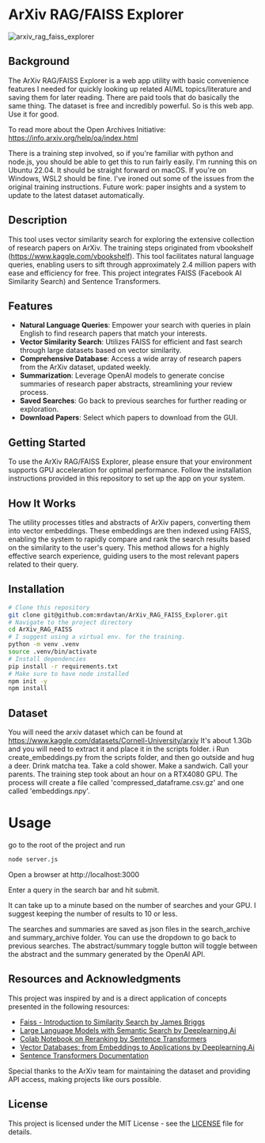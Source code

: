 # ArXiv RAG/FAISS Explorer

![arxiv_rag_faiss_explorer](https://github.com/mrdavtan/ArXiv_Explorer/assets/21132073/51cfdb1c-ad16-427d-9d37-18f2178c3098)

## Background

The ArXiv RAG/FAISS Explorer is a web app utility with basic convenience features I needed for quickly looking up related AI/ML topics/literature and saving them for later reading. There are paid tools that do basically the same thing. The dataset is free and incredibly powerful. So is this web app. Use it for good.

To read more about the Open Archives Initiative: https://info.arxiv.org/help/oa/index.html

There is a training step involved, so if you're familiar with python and node.js, you should be able to get this to run fairly easily. I'm running this on Ubuntu 22.04. It should be straight forward on macOS. If you're on Windows, WSL2 should be fine. I've ironed out some of the issues from the original training instructions. Future work: paper insights and a system to update to the latest dataset automatically.

## Description

This tool uses vector similarity search for exploring the extensive collection of research papers on ArXiv. The training steps originated from vbookshelf (https://www.kaggle.com/vbookshelf). This tool facilitates natural language queries, enabling users to sift through approximately 2.4 million papers with ease and efficiency for free. This project integrates FAISS (Facebook AI Similarity Search) and Sentence Transformers.

## Features

- **Natural Language Queries**: Empower your search with queries in plain English to find research papers that match your interests.
- **Vector Similarity Search**: Utilizes FAISS for efficient and fast search through large datasets based on vector similarity.
- **Comprehensive Database**: Access a wide array of research papers from the ArXiv dataset, updated weekly.
- **Summarization**: Leverage OpenAI models to generate concise summaries of research paper abstracts, streamlining your review process.
- **Saved Searches**: Go back to previous searches for further reading or exploration.
- **Download Papers**: Select which papers to download from the GUI.

## Getting Started

To use the ArXiv RAG/FAISS Explorer, please ensure that your environment supports GPU acceleration for optimal performance. Follow the installation instructions provided in this repository to set up the app on your system.

## How It Works

The utility processes titles and abstracts of ArXiv papers, converting them into vector embeddings. These embeddings are then indexed using FAISS, enabling the system to rapidly compare and rank the search results based on the similarity to the user's query. This method allows for a highly effective search experience, guiding users to the most relevant papers related to their query.

## Installation

```bash
# Clone this repository
git clone git@github.com:mrdavtan/ArXiv_RAG_FAISS_Explorer.git
# Navigate to the project directory
cd ArXiv_RAG_FAISS
# I suggest using a virtual env. for the training.
python -m venv .venv
source .venv/bin/activate
# Install dependencies
pip install -r requirements.txt
# Make sure to have node installed
npm init -y
npm install
```

## Dataset

You will need the arxiv dataset which can be found at https://www.kaggle.com/datasets/Cornell-University/arxiv
It's about 1.3Gb and you will need to extract it and place it in the scripts folder. i
Run create_embeddings.py from the scripts folder, and then go outside and hug a deer. Drink matcha tea. Take a cold shower. Make a sandwich. Call your parents. The training step took about an hour on a RTX4080 GPU.
The process will create a file called 'compressed_dataframe.csv.gz' and one called 'embeddings.npy'.


# Usage

go to the root of the project and run

```bash
node server.js
```

Open a browser at http://localhost:3000

Enter a query in the search bar and hit submit.

It can take up to a minute based on the number of searches and your GPU. I suggest keeping the number of results to 10 or less.

The searches and summaries are saved as json files in the search_archive and summary_archive folder. You can use the dropdown to go back to previous searches. The abstract/summary toggle button will toggle between the abstract and the summary generated by the OpenAI API.


## Resources and Acknowledgments

This project was inspired by and is a direct application of concepts presented in the following resources:

- [Faiss - Introduction to Similarity Search by James Briggs](https://www.youtube.com/watch?v=sKyvsdEv6rk)
- [Large Language Models with Semantic Search by Deeplearning.Ai](https://www.deeplearning.ai/short-courses/large-language-models-semantic-search/)
- [Colab Notebook on Reranking by Sentence Transformers](https://colab.research.google.com/github/UKPLab/sentence-transformers/blob/master/examples/applications/retrieve_rerank/retrieve_rerank_simple_wikipedia.ipynb)
- [Vector Databases: from Embeddings to Applications by Deeplearning.Ai](https://www.deeplearning.ai/short-courses/vector-databases-embeddings-applications/)
- [Sentence Transformers Documentation](https://www.sbert.net/)

Special thanks to the ArXiv team for maintaining the dataset and providing API access, making projects like ours possible.

## License

This project is licensed under the MIT License - see the [LICENSE](LICENSE) file for details.


